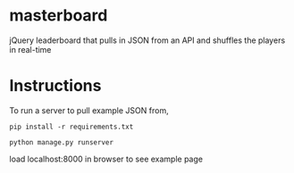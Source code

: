 # masterboard
jQuery leaderboard that pulls in JSON from an API and shuffles the players in real-time

# Instructions
To run a server to pull example JSON from,

`pip install -r requirements.txt`

`python manage.py runserver`

load localhost:8000 in browser to see example page
